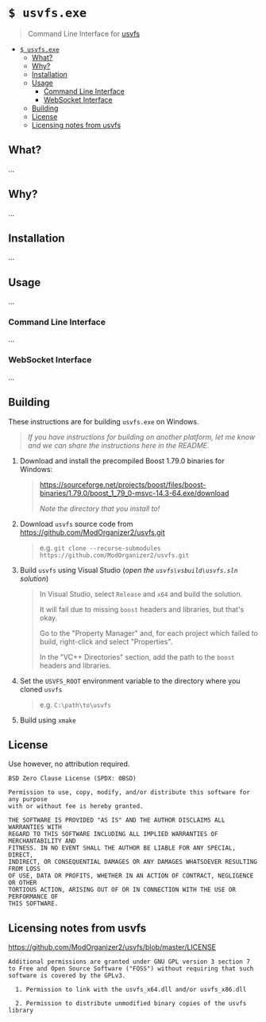 # `$ usvfs.exe`

> Command Line Interface for [usvfs](https://github.com/ModOrganizer2/usvfs)

- [`$ usvfs.exe`](#-usvfsexe)
  - [What?](#what)
  - [Why?](#why)
  - [Installation](#installation)
  - [Usage](#usage)
    - [Command Line Interface](#command-line-interface)
    - [WebSocket Interface](#websocket-interface)
  - [Building](#building)
  - [License](#license)
  - [Licensing notes from usvfs](#licensing-notes-from-usvfs)


## What?

...

## Why?

...

## Installation

...

## Usage

...

### Command Line Interface

...

### WebSocket Interface

...

## Building

These instructions are for building `usvfs.exe` on Windows.

> _If you have instructions for building on another platform, let me know and we can share_
> _the instructions here in the README._

1. Download and install the precompiled Boost 1.79.0 binaries for Windows:
   > https://sourceforge.net/projects/boost/files/boost-binaries/1.79.0/boost_1_79_0-msvc-14.3-64.exe/download
   >
   > _Note the directory that you install to!_

2. Download `usvfs` source code from https://github.com/ModOrganizer2/usvfs.git
   > e.g. `git clone --recurse-submodules https://github.com/ModOrganizer2/usvfs.git`

3. Build `usvfs` using Visual Studio (_open the `usvfs\vsbuild\usvfs.sln` solution_)
   > In Visual Studio, select `Release` and `x64` and build the solution.
   >
   > It will fail due to missing `boost` headers and libraries, but that's okay.
   >
   > Go to the "Property Manager" and, for each project which failed to build, right-click and select "Properties".
   >
   > In the "VC++ Directories" section, add the path to the `boost` headers and libraries.

4. Set the `USVFS_ROOT` environment variable to the directory where you cloned `usvfs`
   > e.g. `C:\path\to\usvfs`

5. Build using `xmake`

## License

Use however, no attribution required.

```
BSD Zero Clause License (SPDX: 0BSD)

Permission to use, copy, modify, and/or distribute this software for any purpose
with or without fee is hereby granted.

THE SOFTWARE IS PROVIDED "AS IS" AND THE AUTHOR DISCLAIMS ALL WARRANTIES WITH
REGARD TO THIS SOFTWARE INCLUDING ALL IMPLIED WARRANTIES OF MERCHANTABILITY AND
FITNESS. IN NO EVENT SHALL THE AUTHOR BE LIABLE FOR ANY SPECIAL, DIRECT,
INDIRECT, OR CONSEQUENTIAL DAMAGES OR ANY DAMAGES WHATSOEVER RESULTING FROM LOSS
OF USE, DATA OR PROFITS, WHETHER IN AN ACTION OF CONTRACT, NEGLIGENCE OR OTHER
TORTIOUS ACTION, ARISING OUT OF OR IN CONNECTION WITH THE USE OR PERFORMANCE OF
THIS SOFTWARE.

```

## Licensing notes from usvfs

https://github.com/ModOrganizer2/usvfs/blob/master/LICENSE

```
Additional permissions are granted under GNU GPL version 3 section 7 to Free and Open Source Software ("FOSS") without requiring that such software is covered by the GPLv3.

  1. Permission to link with the usvfs_x64.dll and/or usvfs_x86.dll

  2. Permission to distribute unmodified binary copies of the usvfs library
```